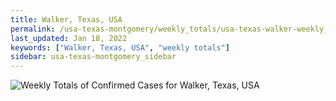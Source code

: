```yaml
---
title: Walker, Texas, USA
permalink: /usa-texas-montgomery/weekly_totals/usa-texas-walker-weekly_totals.html
last_updated: Jan 18, 2022
keywords: ["Walker, Texas, USA", "weekly totals"]
sidebar: usa-texas-montgomery_sidebar
---
```


![Weekly Totals of Confirmed Cases for Walker, Texas, USA](/covid_tracker/images/graphs/usa-texas-walker-weekly_totals_graph.png)
